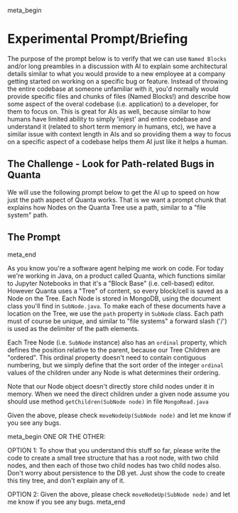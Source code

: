 meta_begin
# Experimental Prompt/Briefing

The purpose of the prompt below is to verify that we can use `Named Blocks` and/or long preambles in a discussion with AI to explain some architectural details similar to what you would provide to a new employee at a company getting started on working on a specific bug or feature. Instead of throwing the entire codebase at someone unfamiliar with it, you'd normally would provide specific files and chunks of files (Named Blocks!) and describe how some aspect of the overal codebase (i.e. application) to a developer, for them to focus on. This is great for AIs as well, because similar to how humans have limited ability to simply 'injest' and entire codebase and understand it (related to short term memory in humans, etc), we have a similar issue with context length in AIs and so providing them a way to focus on a specific aspect of a codebase helps them AI just like it helps a human.

## The Challenge - Look for Path-related Bugs in Quanta

We will use the following prompt below to get the AI up to speed on how just the path aspect of Quanta works. That is we want a prompt chunk that explains how Nodes on the Quanta Tree use a path, similar to a "file system" path.

## The Prompt
meta_end

As you know you're a software agent helping me work on code. For today we're working in Java, on a product called Quanta, which functions similar to Jupyter Notebooks in that it's a "Block Base" (i.e. cell-based) editor. However Quanta uses a "Tree" of content, so every block/cell is saved as a Node on the Tree. Each Node is stored in MongoDB, using the document class you'll find in `SubNode.java`. To make each of these documents have a location on the Tree, we use the `path` property in `SubNode` class. Each path must of course be unique, and similar to "file systems" a forward slash ('/') is used as the delimiter of the path elements. 

Each Tree Node (i.e. `SubNode` instance) also has an `ordinal` property, which defines the position relative to the parent, because our Tree Children are "ordered". This ordinal property doesn't need to contain contiguous numbering, but we simply define that the sort order of the integer `ordinal` values of the children under any Node is what determines their ordering.

Note that our Node object doesn't directly store child nodes under it in memory. When we need the direct children under a given node assume you should use method `getChildren(SubNode node)` in file `MongoRead.java`

Given the above, please check `moveNodeUp(SubNode node)` and let me know if you see any bugs.

meta_begin
ONE OR THE OTHER:

OPTION 1: To show that you understand this stuff so far, please write the code to create a small tree structure that has a root node, with two child nodes, and then each of those two child nodes has two child nodes also. Don't worry about persistence to the DB yet. Just show the code to create this tiny tree, and don't explain any of it.

OPTION 2: Given the above, please check `moveNodeUp(SubNode node)` and let me know if you see any bugs.
meta_end
